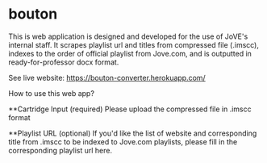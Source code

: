 # bouton

This is web application is designed and developed for the use of JoVE's internal staff. It scrapes playlist url and titles from compressed file (.imscc), indexes to the order of official playlist from Jove.com, and is outputted in ready-for-professor docx format.

See live website: https://bouton-converter.herokuapp.com/

How to use this web app?

**Cartridge Input (required)
Please upload the compressed file in .imscc format

**Playlist URL (optional)
If you'd like the list of website and corresponding title from .imscc to be indexed to Jove.com playlists, please fill in the corresponding playlist url here.
